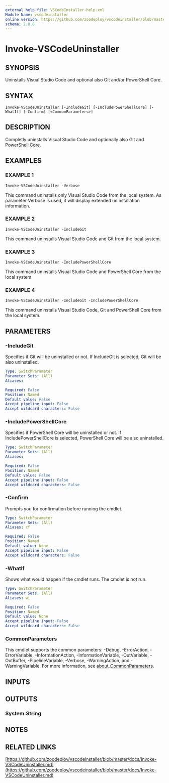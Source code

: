 ```yaml
---
external help file: VSCodeInstaller-help.xml
Module Name: vscodeinstaller
online version: https://github.com/zoodeploy/vscodeinstaller/blob/master/docs/Invoke-VSCodeUninstaller.md
schema: 2.0.0
---
```


# Invoke-VSCodeUninstaller

## SYNOPSIS
Uninstalls Visual Studio Code and optional also Git and/or PowerShell Core.

## SYNTAX

```
Invoke-VSCodeUninstaller [-IncludeGit] [-IncludePowerShellCore] [-WhatIf] [-Confirm] [<CommonParameters>]
```

## DESCRIPTION
Completly uninstalls Visual Studio Code and optionally also Git and PowerShell Core.

## EXAMPLES

### EXAMPLE 1
```
Invoke-VSCodeUninstaller -Verbose
```

This command uninstalls only Visual Studio Code from the local system.
As parameter Verbose is used, it
will display extended uninstallation information.

### EXAMPLE 2
```
Invoke-VSCodeUninstaller -IncludeGit
```

This command uninstalls Visual Studio Code and Git from the local system.

### EXAMPLE 3
```
Invoke-VSCodeUninstaller -IncludePowerShellCore
```

This command uninstalls Visual Studio Code and PowerShell Core from the local system.

### EXAMPLE 4
```
Invoke-VSCodeUninstaller -IncludeGit -IncludePowerShellCore
```

This command uninstalls Visual Studio Code, Git and PowerShell Core from the local system.

## PARAMETERS

### -IncludeGit
Specifies if Git will be uninstalled or not.
If IncludeGit is selected, Git will be also uninstalled.

```yaml
Type: SwitchParameter
Parameter Sets: (All)
Aliases:

Required: False
Position: Named
Default value: False
Accept pipeline input: False
Accept wildcard characters: False
```

### -IncludePowerShellCore
Specifies if PowerShell Core will be uninstalled or not.
If IncludePowerShellCore is selected,
PowerShell Core will be also uninstalled.

```yaml
Type: SwitchParameter
Parameter Sets: (All)
Aliases:

Required: False
Position: Named
Default value: False
Accept pipeline input: False
Accept wildcard characters: False
```

### -Confirm
Prompts you for confirmation before running the cmdlet.

```yaml
Type: SwitchParameter
Parameter Sets: (All)
Aliases: cf

Required: False
Position: Named
Default value: None
Accept pipeline input: False
Accept wildcard characters: False
```

### -WhatIf
Shows what would happen if the cmdlet runs.
The cmdlet is not run.

```yaml
Type: SwitchParameter
Parameter Sets: (All)
Aliases: wi

Required: False
Position: Named
Default value: None
Accept pipeline input: False
Accept wildcard characters: False
```

### CommonParameters
This cmdlet supports the common parameters: -Debug, -ErrorAction, -ErrorVariable, -InformationAction, -InformationVariable, -OutVariable, -OutBuffer, -PipelineVariable, -Verbose, -WarningAction, and -WarningVariable. For more information, see [about_CommonParameters](http://go.microsoft.com/fwlink/?LinkID=113216).

## INPUTS

## OUTPUTS

### System.String
## NOTES

## RELATED LINKS

[https://github.com/zoodeploy/vscodeinstaller/blob/master/docs/Invoke-VSCodeUninstaller.md](https://github.com/zoodeploy/vscodeinstaller/blob/master/docs/Invoke-VSCodeUninstaller.md)

